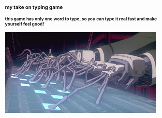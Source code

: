 ### my take on typing game
#### this game has only one word to type, so you can type it real fast and make yourself feel good!
![gits](https://raw.githubusercontent.com/nutatio/kakava/master/GroundedInsecureAmericancurl-size_restricted.gif)